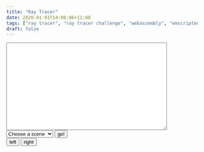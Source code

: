 ```yaml
---
title: "Ray Tracer"
date: 2020-01-01T14:08:06+11:00
tags: ["ray tracer", "ray tracer challenge", "webassembly", "emscripten", "C++"]
draft: false
---
```


<!DOCTYPE HTML>
<html>
<script id="jsscript" src="/js/RayTracer.wasm.js"></script>
<script src="https://cdnjs.cloudflare.com/ajax/libs/js-yaml/3.14.0/js-yaml.js"></script>
<body>
<textarea rows=15 cols=50 id="sceneTextArea">
</textarea>
<br>
    <select id="scenes" onChange="return setScene()">
        <option scene="0" value="Choose a scene">Choose a scene</option>
        <option scene="1" value="/rayTracerScenes/reflectionScene.yaml">Reflections</option>
        <option scene="2" value="/rayTracerScenes/groups.yaml">Groups</option>
        <option scene="3" value="/rayTracerScenes/cylinders.yaml">Cylinders</option>
        <option scene="4" value="/rayTracerScenes/hippy.yaml">Hippy</option>
        <option scene="5" value="/rayTracerScenes/shadowPuppets.yaml">Shadow Puppets</option>
        <option scene="6" value="/rayTracerScenes/coverScene.yaml">Cover Scene</option>
        <option scene="7" value="/rayTracerScenes/christmas.yaml">Christmas</option>
        <option scene="8" value="/rayTracerScenes/globe.yaml">Globe</option>
        <option scene="9" value="/rayTracerScenes/skybox.yaml">Skybox</option>
    </select>
    <button id="gobutton">go!</button>
<br>
<button id="leftbutton">left</button>
<button id="rightbutton">right</button>
<br>
<canvas id="outCanvas"></canvas>
<script id="rayTracer" src="/js/rayTracerPage.js"></script>

</body>

</html>

